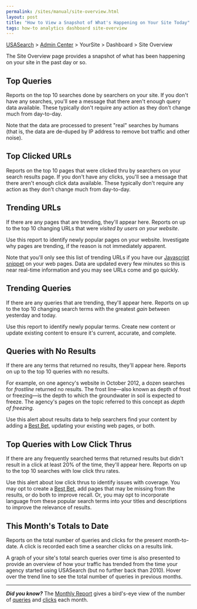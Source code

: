 ```yaml
---
permalink: /sites/manual/site-overview.html
layout: post
title: "How to View a Snapshot of What's Happening on Your Site Today"
tags: how-to analytics dashboard site-overview
---
```

[USASearch](http://usasearch.howto.gov) > [Admin Center](https://search.usa.gov/sites) > YourSite > Dashboard > Site Overview

The Site Overview page provides a snapshot of what has been happening on your site in the past day or so.

## Top Queries

Reports on the top 10 searches done by searchers on your site. If you don't have any searches, you'll see a message that there aren't enough query data available. These typically don't require any action as they don't change much from day-to-day.

Note that the data are processed to present "real" searches by humans (that is, the data are de-duped by IP address to remove bot traffic and other noise).

## Top Clicked URLs

Reports on the top 10 pages that were clicked thru by searchers on your search results page. If you don't have any clicks, you'll see a message that there aren't enough click data available. These typically don't require any action as they don't change much from day-to-day.

## Trending URLs

If there are any pages that are trending, they'll appear here. Reports on up to the top 10 changing URLs that were *visited by users on your website*. 

Use this report to identify newly popular pages on your website. Investigate why pages are trending, if the reason is not immediately apparent.

Note that you'll only see this list of trending URLs if you have our [Javascript snippet](/sites/manual/code.html) on your web pages. Data are updated every few minutes so this is near real-time information and you may see URLs come and go quickly.

## Trending Queries

If there are any queries that are trending, they'll appear here. Reports on up to the top 10 changing search terms with the greatest *gain* between yesterday and today.

Use this report to identify newly popular terms. Create new content or update existing content to ensure it's current, accurate, and complete.

## Queries with No Results

If there are any terms that returned no results, they'll appear here. Reports on up to the top 10 queries with no results.

For example, on one agency's website in October 2012, a dozen searches for *frostline* returned no results. The frost line&mdash;also known as depth of frost or freezing&mdash;is the depth to which the groundwater in soil is expected to freeze. The agency's pages on the topic referred to this concept as *depth of freezing*. 

Use this alert about results data to help searchers find your content by adding a [Best Bet](/sites/manual/best-bets-text.html), updating your existing web pages, or both.

## Top Queries with Low Click Thrus

If there are any frequently searched terms that returned results but didn't result in a click at least 20% of the time, they'll appear here. Reports on up to the top 10 searches with low click thru rates. 

Use this alert about low click thrus to identify issues with coverage. You may opt to create a [Best Bet](/sites/manual/best-bets-text.html), add pages that may be missing from the results, or do both to improve recall. Or, you may opt to incorporate language from these popular search terms into your titles and descriptions to improve the relevance of results.

## This Month's Totals to Date

Reports on the total number of queries and clicks for the present month-to-date. A click  is recorded each time a searcher clicks on a results link. 

A graph of your site's total search queries over time is also presented to provide an overview of how your traffic has trended from the time your agency started using USASearch (but no further back than 2010). Hover over the trend line to see the total number of queries in previous months.

---

***Did you know?*** The [Monthly Report](/sites/manual/monthly-reports.html) gives a bird's-eye view of the number of [queries](/sites/manual/queries.html) and [clicks](/sites/manual/clicks.html) each month.